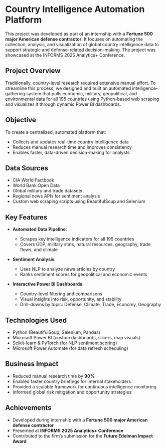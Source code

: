 # Country Intelligence Automation Platform

This project was developed as part of an internship with a **Fortune 500 major American defense contractor**. It focuses on automating the collection, analysis, and visualization of global country intelligence data to support strategic and defense-related decision-making. The project was showcased at the INFORMS 2025 Analytics+ Conference.

## Project Overview

Traditionally, country-level research required extensive manual effort. To streamline this process, we designed and built an automated intelligence-gathering system that pulls economic, military, geopolitical, and environmental data for all 195 countries using Python-based web scraping and visualizes it through dynamic Power BI dashboards.

## Objective

To create a centralized, automated platform that:
- Collects and updates real-time country intelligence data
- Reduces manual research time and improves consistency
- Enables faster, data-driven decision-making for analysts

## Data Sources

- CIA World Factbook
- World Bank Open Data
- Global military and trade datasets
- Regional news APIs for sentiment analysis
- Custom web scraping scripts using BeautifulSoup and Selenium

## Key Features

- **Automated Data Pipeline**:
  - Scrapes key intelligence indicators for all 195 countries
  - Covers GDP, military stats, natural resources, geography, trade flows, and climate

- **Sentiment Analysis**:
  - Uses NLP to analyze news articles by country
  - Ranks sentiment scores for geopolitical and economic events

- **Interactive Power BI Dashboards**:
  - Country-level filtering and comparisons
  - Visual insights into risk, opportunity, and stability
  - Drill-downs by topic: Defense, Climate, Trade, Economy, Geography

## Technologies Used

- Python (BeautifulSoup, Selenium, Pandas)
- Microsoft Power BI (custom dashboards, slicers, map visuals)
- Scikit-learn & PyTorch (for NLP sentiment scoring)
- Microsoft Power Automate (for data refresh scheduling)

## Business Impact

- Reduced manual research time by **90%**
- Enabled faster country briefings for internal stakeholders
- Provided a scalable framework for continuous intelligence monitoring
- Informed global risk mitigation and opportunity strategies

## Achievements

- Developed during internship with a **Fortune 500 major American defense contractor**
- Presented at **INFORMS 2025 Analytics+ Conference**
- Contributed to the firm’s submission for the **Future Edelman Impact Award**
